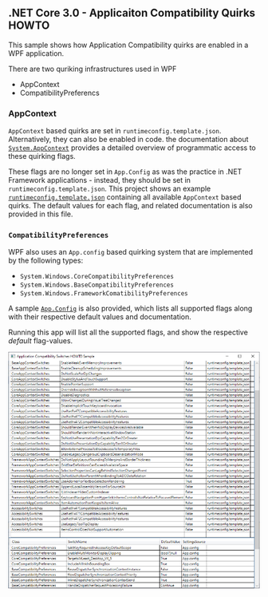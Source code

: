 ## .NET Core 3.0 - Applicaiton Compatibility Quirks HOWTO 

This sample shows how Application Compatibility quirks are enabled in a WPF application. 

There are two quriking infrastructures used in WPF 

- AppContext
- CompatibilityPreferencs

### AppContext 

`AppContext` based quirks are set in `runtimeconfig.template.json`. Alternatively, they can also be enabled in code. the documentation about [`System.AppContext`](https://docs.microsoft.com/en-us/dotnet/api/system.appcontext?view=netcore-3.0) provides a detailed overview of programmatic access to these quirking flags. 

These flags are no longer set in `App.Config` as was the practice in .NET Framework applications - instead, they should be set in `runtimeconfig.template.json`. This project shows an example [`runtimeconfig.template.json`](runtimeconfig.template.json) containing all available `AppContext` based quirks. The default values for each flag, and related documentation is also provided in this file. 

### `CompatibilityPreferences`

WPF also uses an `App.config` based quirking system that are implemented by the following types: 

- `System.Windows.CoreCompatibilityPreferences`
- `System.Windows.BaseCompatibilityPreferences`
- `System.Windows.FrameworkComatibilityPreferences`

A sample [`App.Config`](App.config) is also provided, which lists all supported flags along with their respective default values and documentation. 

Running this app will list all the supported flags, and show the respective *default* flag-values. 

![](images/screenshot.png)
